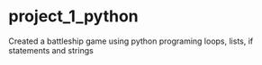 # project_1_python

Created a battleship game using python programing loops, lists, if statements and strings 
